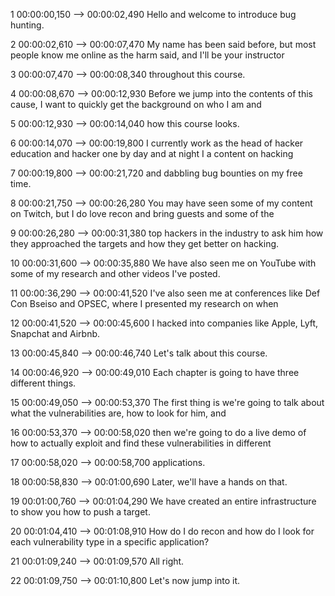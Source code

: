 1
00:00:00,150 --> 00:00:02,490
Hello and welcome to introduce bug hunting.

2
00:00:02,610 --> 00:00:07,470
My name has been said before, but most people know me online as the harm said, and I'll be your instructor

3
00:00:07,470 --> 00:00:08,340
throughout this course.

4
00:00:08,670 --> 00:00:12,930
Before we jump into the contents of this cause, I want to quickly get the background on who I am and

5
00:00:12,930 --> 00:00:14,040
how this course looks.

6
00:00:14,070 --> 00:00:19,800
I currently work as the head of hacker education and hacker one by day and at night I a content on hacking

7
00:00:19,800 --> 00:00:21,720
and dabbling bug bounties on my free time.

8
00:00:21,750 --> 00:00:26,280
You may have seen some of my content on Twitch, but I do love recon and bring guests and some of the

9
00:00:26,280 --> 00:00:31,380
top hackers in the industry to ask him how they approached the targets and how they get better on hacking.

10
00:00:31,600 --> 00:00:35,880
We have also seen me on YouTube with some of my research and other videos I've posted.

11
00:00:36,290 --> 00:00:41,520
I've also seen me at conferences like Def Con Bseiso and OPSEC, where I presented my research on when

12
00:00:41,520 --> 00:00:45,600
I hacked into companies like Apple, Lyft, Snapchat and Airbnb.

13
00:00:45,840 --> 00:00:46,740
Let's talk about this course.

14
00:00:46,920 --> 00:00:49,010
Each chapter is going to have three different things.

15
00:00:49,050 --> 00:00:53,370
The first thing is we're going to talk about what the vulnerabilities are, how to look for him, and

16
00:00:53,370 --> 00:00:58,020
then we're going to do a live demo of how to actually exploit and find these vulnerabilities in different

17
00:00:58,020 --> 00:00:58,700
applications.

18
00:00:58,830 --> 00:01:00,690
Later, we'll have a hands on that.

19
00:01:00,760 --> 00:01:04,290
We have created an entire infrastructure to show you how to push a target.

20
00:01:04,410 --> 00:01:08,910
How do I do recon and how do I look for each vulnerability type in a specific application?

21
00:01:09,240 --> 00:01:09,570
All right.

22
00:01:09,750 --> 00:01:10,800
Let's now jump into it.